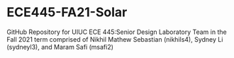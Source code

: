 # ECE445-FA21-Solar
GitHub Repository for UIUC ECE 445:Senior Design Laboratory Team in the Fall 2021 term comprised of Nikhil Mathew Sebastian (nikhils4), Sydney Li (sydneyl3), and Maram Safi (msafi2)
